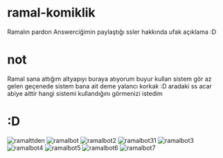 # ramal-komiklik
Ramalın pardon Answerciğimin paylaştığı ssler hakkında ufak açıklama :D

# not
Ramal sana attığım altyapıyı buraya atıyorum buyur kullan sistem gör az gelen geçenede sistem bana ait deme yalancı korkak :D 
aradaki ss acar abiye aittir hangi sistemi kullandığını görmenizi istedim

# :D
![ramalttden](https://cdn.discordapp.com/attachments/1070424822556921876/1075518681263640586/image.png)
![ramalbot](https://cdn.discordapp.com/attachments/1070424822556921876/1088844398181236807/image.png)
![ramalbot2](https://cdn.discordapp.com/attachments/1070424822556921876/1088844398441267281/image.png)
![ramalbot31](https://cdn.discordapp.com/attachments/1088192378457829377/1089275507859795988/image.png)
![ramalbot3](https://user-images.githubusercontent.com/97904458/177216467-b06f11b9-f356-4141-a3b8-32ef44634eb0.png)
![ramalbot4](https://user-images.githubusercontent.com/97904458/177216458-c777747f-17fd-4d36-98e2-fe99e761810f.png)
![ramalbot5](https://user-images.githubusercontent.com/97904458/177216451-383b1281-b3e7-4e2a-a52a-bb284bb99c03.png)
![ramalbot6](https://media.discordapp.net/attachments/1070424822556921876/1089278837885505697/Screenshot_20211218-101414_Discord-Beta_Original.png?width=723&height=471)
![ramalbot7](https://media.discordapp.net/attachments/1070424822556921876/1089278863785328761/Screenshot_20211218-101242_Discord-Beta_Original.png?width=723&height=330)
